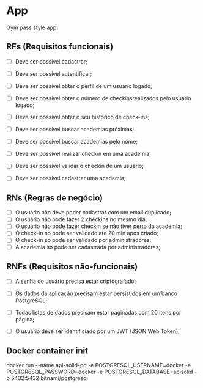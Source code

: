 # App

Gym pass style app.


## RFs (Requisitos funcionais)

- [ ] Deve ser possivel cadastrar;
- [ ] Deve ser possível autentificar;
- [ ] Deve ser possível obter o perfil de um usuário logado;
- [ ] Deve ser possível obter o número de checkinsrealizados pelo usuário logado;  
- [ ] Deve ser possível obter o seu historico de check-ins;
- [ ] Deve ser possível buscar academias próximas;
- [ ] Deve ser possível buscar academias pelo nome;
- [ ] Deve ser possível realizar checkin em uma academia;
- [ ] Deve ser possível validar o checkin de um usuário;
- [ ] Deve ser possível cadastrar uma academia;


## RNs (Regras de negócio)

- [ ] O usuário não deve poder cadastrar com um email duplicado;
- [ ] O usuário não pode fazer 2  checkins no mesmo dia;
- [ ] O usuário não pode fazer checkin se não tiver perto da academia;
- [ ] O check-in so pode ser validado ate 20 min apos criado;
- [ ] O check-in so pode ser validado por administradores;
- [ ] A academia so pode ser cadastrada por administradores;

## RNFs (Requisitos não-funcionais)

- [ ] A senha do usuário precisa estar criptografado;
- [ ] Os dados da aplicação precisam estar persistidos em um banco PostgreSQL;
- [ ] Todas listas de dados precisam estar paginadas com 20 itens por página;
- [ ] O usuário deve ser identificiado por um JWT (JSON Web Token);




## Docker container init 

docker run --name api-solid-pg -e POSTGRESQL_USERNAME=docker -e POSTGRESQL_PASSWORD=docker -e POSTGRESQL_DATABASE=apisolid -p 5432:5432 bitnami/postgresql 

